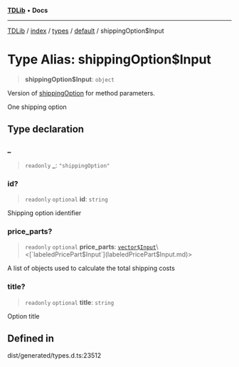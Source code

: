 [**TDLib**](../../../../../../README.md) • **Docs**

***

[TDLib](../../../../../../modules.md) / [index](../../../../../README.md) / [types](../../../README.md) / [default](../README.md) / shippingOption$Input

# Type Alias: shippingOption$Input

> **shippingOption$Input**: `object`

Version of [shippingOption](shippingOption.md) for method parameters.

One shipping option

## Type declaration

### \_

> `readonly` **\_**: `"shippingOption"`

### id?

> `readonly` `optional` **id**: `string`

Shipping option identifier

### price\_parts?

> `readonly` `optional` **price\_parts**: [`vector$Input`](vector$Input.md)\<[`labeledPricePart$Input`](labeledPricePart$Input.md)\>

A list of objects used to calculate the total shipping costs

### title?

> `readonly` `optional` **title**: `string`

Option title

## Defined in

dist/generated/types.d.ts:23512
